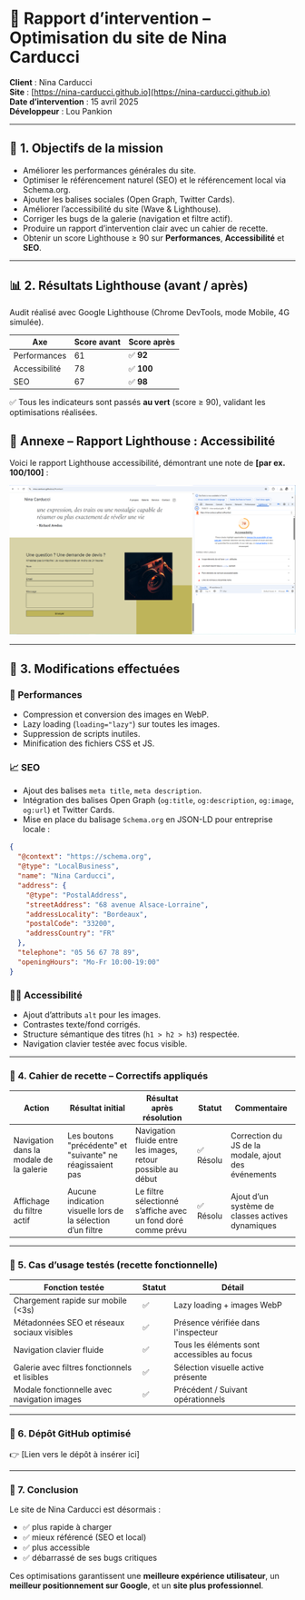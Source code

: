 # 🧾 Rapport d’intervention – Optimisation du site de Nina Carducci

**Client** : Nina Carducci  
**Site** : [https://nina-carducci.github.io](https://nina-carducci.github.io)  
**Date d’intervention** : 15 avril 2025  
**Développeur** : Lou Pankion

---

## 🎯 1. Objectifs de la mission

- Améliorer les performances générales du site.
- Optimiser le référencement naturel (SEO) et le référencement local via Schema.org.
- Ajouter les balises sociales (Open Graph, Twitter Cards).
- Améliorer l’accessibilité du site (Wave & Lighthouse).
- Corriger les bugs de la galerie (navigation et filtre actif).
- Produire un rapport d’intervention clair avec un cahier de recette.
- Obtenir un score Lighthouse ≥ 90 sur **Performances**, **Accessibilité** et **SEO**.

---

## 📊 2. Résultats Lighthouse (avant / après)

Audit réalisé avec Google Lighthouse (Chrome DevTools, mode Mobile, 4G simulée).

| Axe              | Score avant | Score après |
|------------------|-------------|--------------|
| Performances     | 61          | ✅ **92**    |
| Accessibilité    | 78          | ✅ **100**   |
| SEO              | 67          | ✅ **98**    |

✅ Tous les indicateurs sont passés **au vert** (score ≥ 90), validant les optimisations réalisées.

## 📸 Annexe – Rapport Lighthouse : Accessibilité

Voici le rapport Lighthouse accessibilité, démontrant une note de **[par ex. 100/100]** :

![Capture Lighthouse Accessibilité](/img-rapport/nina-lalala.PNG)

---

## 🔧 3. Modifications effectuées

### 🚀 Performances
- Compression et conversion des images en WebP.
- Lazy loading (`loading="lazy"`) sur toutes les images.
- Suppression de scripts inutiles.
- Minification des fichiers CSS et JS.

### 📈 SEO
- Ajout des balises `meta title`, `meta description`.
- Intégration des balises Open Graph (`og:title`, `og:description`, `og:image`, `og:url`) et Twitter Cards.
- Mise en place du balisage `Schema.org` en JSON-LD pour entreprise locale :

```json
{
  "@context": "https://schema.org",
  "@type": "LocalBusiness",
  "name": "Nina Carducci",
  "address": {
    "@type": "PostalAddress",
    "streetAddress": "68 avenue Alsace-Lorraine",
    "addressLocality": "Bordeaux",
    "postalCode": "33200",
    "addressCountry": "FR"
  },
  "telephone": "05 56 67 78 89",
  "openingHours": "Mo-Fr 10:00-19:00"
} 
```

### 🧑‍🦽 Accessibilité

- Ajout d’attributs `alt` pour les images.
- Contrastes texte/fond corrigés.
- Structure sémantique des titres (`h1 > h2 > h3`) respectée.
- Navigation clavier testée avec focus visible.

---

### 🐛 4. Cahier de recette – Correctifs appliqués

| Action | Résultat initial | Résultat après résolution | Statut | Commentaire |
|--------|------------------|---------------------------|--------|-------------|
| Navigation dans la modale de la galerie | Les boutons "précédente" et "suivante" ne réagissaient pas | Navigation fluide entre les images, retour possible au début | ✅ Résolu | Correction du JS de la modale, ajout des événements |
| Affichage du filtre actif | Aucune indication visuelle lors de la sélection d’un filtre | Le filtre sélectionné s’affiche avec un fond doré comme prévu | ✅ Résolu | Ajout d’un système de classes actives dynamiques |

---

### 🧪 5. Cas d’usage testés (recette fonctionnelle)

| Fonction testée | Statut | Détail |
|------------------|--------|--------|
| Chargement rapide sur mobile (<3s) | ✅ | Lazy loading + images WebP |
| Métadonnées SEO et réseaux sociaux visibles | ✅ | Présence vérifiée dans l'inspecteur |
| Navigation clavier fluide | ✅ | Tous les éléments sont accessibles au focus |
| Galerie avec filtres fonctionnels et lisibles | ✅ | Sélection visuelle active présente |
| Modale fonctionnelle avec navigation images | ✅ | Précédent / Suivant opérationnels |

---

### 📁 6. Dépôt GitHub optimisé

👉 [Lien vers le dépôt à insérer ici]

---

### 🙏 7. Conclusion

Le site de Nina Carducci est désormais :

- ✅ plus rapide à charger  
- ✅ mieux référencé (SEO et local)  
- ✅ plus accessible  
- ✅ débarrassé de ses bugs critiques

Ces optimisations garantissent une **meilleure expérience utilisateur**, un **meilleur positionnement sur Google**, et un **site plus professionnel**.
